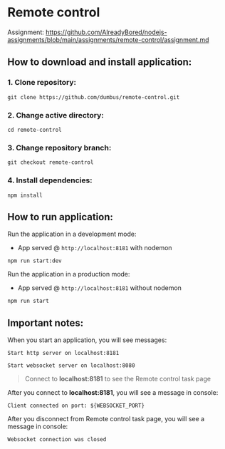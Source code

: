 # Remote control

Assignment: https://github.com/AlreadyBored/nodejs-assignments/blob/main/assignments/remote-control/assignment.md

## How to download and install application:

### 1. Clone repository:
```
git clone https://github.com/dumbus/remote-control.git
```
### 2. Change active directory:
```
cd remote-control
```
### 3. Change repository branch:
```
git checkout remote-control
```
### 4. Install dependencies:
```
npm install
```

## How to run application:

Run the application in a development mode:
* App served @ `http://localhost:8181` with nodemon
```
npm run start:dev
```

Run the application in a production mode:
* App served @ `http://localhost:8181` without nodemon
```
npm run start
```

## Important notes:
When you start an application, you will see messages:
```
Start http server on localhost:8181
```
```
Start websocket server on localhost:8080
```
> Connect to **localhost:8181** to see the Remote control task page

After you connect to **localhost:8181**, you will see a message in console:
```
Client connected on port: ${WEBSOCKET_PORT}
```
After you disconnect from Remote control task page, you will see a message in console:
```
Websocket connection was closed
```